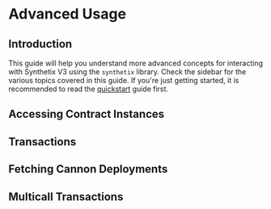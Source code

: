 # Advanced Usage

## Introduction

This guide will help you understand more advanced concepts for interacting with Synthetix V3 using the `synthetix` library. Check the sidebar for the various topics covered in this guide. If you're just getting started, it is recommended to read the [quickstart](quickstart.md) guide first.

## Accessing Contract Instances


## Transactions


## Fetching Cannon Deployments


## Multicall Transactions

